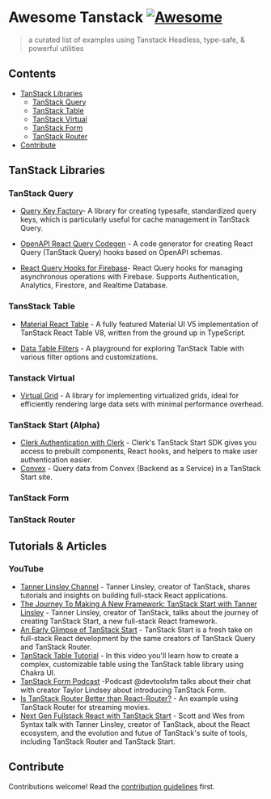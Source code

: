 # Awesome Tanstack [![Awesome](https://awesome.re/badge.svg)](https://awesome.re)

> a curated list of examples using Tanstack Headless, type-safe, &amp; powerful utilities


## Contents

- [TanStack Libraries](#tanstack-libraries)
  - [TanStack Query](#tanstack-query)
  - [TanStack Table](#tanstack-table)
  - [TanStack Virtual](#tanstack-virtual)
  - [TanStack Form](#tanstack-form)
  - [TanStack Router](#tanstack-router)
- [Contribute](#contribute)


## TanStack Libraries

### TanStack Query
- [Query Key Factory](https://github.com/lukemorales/query-key-factory)- A library for creating typesafe, standardized query keys, which is particularly useful for cache management in TanStack Query.

- [OpenAPI React Query Codegen](https://github.com/7nohe/openapi-react-query-codegen) - A code generator for creating React Query (TanStack Query) hooks based on OpenAPI schemas.

- [React Query Hooks for Firebase](https://github.com/invertase/tanstack-query-firebase)- React Query hooks for managing asynchronous operations with Firebase. Supports Authentication, Analytics, Firestore, and Realtime Database.


### TansStack Table

- [Material React Table](https://github.com/KevinVandy/material-react-table) - A fully featured Material UI V5 implementation of TanStack React Table V8, written from the ground up in TypeScript.

- [Data Table Filters](https://github.com/openstatusHQ/data-table-filters) - A playground for exploring TanStack Table with various filter options and customizations.


### Tanstack Virtual
- [Virtual Grid](https://github.com/niikeec/virtual-grid) - A library for implementing virtualized grids, ideal for efficiently rendering large data sets with minimal performance overhead.

### TanStack Start (Alpha)
- [Clerk Authentication with Clerk](https://clerk.com/docs/quickstarts/tanstack-start) - Clerk's TanStack Start SDK gives you access to prebuilt components, React hooks, and helpers to make user authentication easier.
- [Convex](https://docs.convex.dev/quickstart/tanstack-start) - Query data from Convex (Backend as a Service) in a TanStack Start site.

### TanStack Form

### TanStack Router


## Tutorials & Articles

### YouTube
- [Tanner Linsley Channel](https://www.youtube.com/user/tannerlinsley) - Tanner Linsley, creator of TanStack, shares tutorials and insights on building full-stack React applications.
- [The Journey To Making A New Framework: TanStack Start with Tanner Linsley](https://www.youtube.com/watch?v=qVnzbeo6rH0) - Tanner Linsley, creator of TanStack, talks about the journey of creating TanStack Start, a new full-stack React framework.
- [An Early Glimpse of TanStack Start](https://www.youtube.com/watch?v=AuHqwQsf64o) - TanStack Start is a fresh take on full-stack React development by the same creators of TanStack Query and TanStack Router.
- [TanStack Table Tutorial](https://www.youtube.com/watch?v=CjqG277Hmgg) - In this video you'll learn how to create a complex, customizable table using the TanStack table library using Chakra UI.
- [TanStack Form Podcast](https://www.youtube.com/shorts/JpUDJO6yZIw) -Podcast @devtoolsfm talks about their chat with creator Taylor Lindsey about introducing TanStack Form.
- [Is TanStack Router Better than React-Router?](https://www.youtube.com/watch?v=qOwnQJOClrw) - An example using TanStack Router for streaming movies.
- [Next Gen Fullstack React with TanStack Start](https://www.youtube.com/watch?v=4PymccvinIo) - Scott and Wes from Syntax talk with Tanner Linsley, creator of TanStack, about the React ecosystem, and the evolution and futue of TanStack's suite of tools, including TanStack Router and TanStack Start.

## Contribute

Contributions welcome! Read the [contribution guidelines](contributing.md) first.
